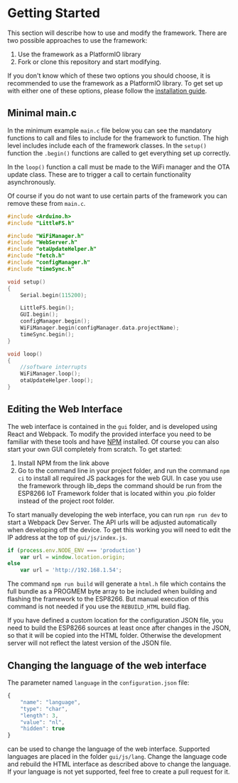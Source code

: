 # Getting Started

This section will describe how to use and modify the framework. There are two possible approaches to use the framework:

1. Use the framework as a PlatformIO library
2. Fork or clone this repository and start modifying.

If you don't know which of these two options you should choose, it is recommended to use the framework as a PlatformIO library. To get set up with either one of these options, please follow the [installation guide](https://github.com/maakbaas/esp8266-iot-framework/blob/master/docs/installation-guide.md).

## Minimal main.c

In the minimum example `main.c` file below you can see the mandatory functions to call and files to include for the framework to function. The high level includes include each of the framework classes. In the `setup()` function the `.begin()` functions are called to get everything set up correctly.

In the `loop()` function a call must be made to the WiFi manager and the OTA update class. These are to trigger a call to certain functionality asynchronously.

Of course if you do not want to use certain parts of the framework you can remove these from `main.c`.

```c++
#include <Arduino.h>
#include "LittleFS.h"

#include "WiFiManager.h"
#include "WebServer.h"
#include "otaUpdateHelper.h"
#include "fetch.h"
#include "configManager.h"
#include "timeSync.h"

void setup()
{
    Serial.begin(115200);

    LittleFS.begin();
    GUI.begin();
    configManager.begin();
    WiFiManager.begin(configManager.data.projectName);
    timeSync.begin();
}

void loop()
{
    //software interrupts
    WiFiManager.loop();
    otaUpdateHelper.loop();
}
```

## Editing the Web Interface

The web interface is contained in the `gui` folder, and is developed using React and Webpack. To modify the provided interface you need to be familiar with these tools and have [NPM](https://www.npmjs.com/get-npm) installed. Of course you can also start your own GUI completely from scratch. To get started:

1. Install NPM from the link above
2. Go to the command line in your project folder, and run the command `npm ci` to install all required JS packages for the web GUI. In case you use the framework through lib_deps the command should be run from the ESP8266 IoT Framework folder that is located within you .pio folder instead of the project root folder.

To start manually developing the web interface, you can run `npm run dev` to start a Webpack Dev Server. The API urls will be adjusted automatically when developing off the device. To get this working you will need to edit the IP address at the top of `gui/js/index.js`.

```javascript
if (process.env.NODE_ENV === 'production')
    var url = window.location.origin;
else
    var url = 'http://192.168.1.54';
```
The command `npm run build` will generate a `html.h` file which contains the full bundle as a PROGMEM byte array to be included when building and flashing the framework to the ESP8266. But manual execution of this command is not needed if you use the `REBUILD_HTML` build flag.

If you have defined a custom location for the configuration JSON file, you need to build the ESP8266 sources at least once after changes in the JSON, so that it will be copied into the HTML folder. Otherwise the development server will not reflect the latest version of the JSON file.

## Changing the language of the web interface

The parameter named `language` in the `configuration.json` file: 
```javascript
{
    "name": "language",        
    "type": "char",
    "length": 3,
    "value": "nl",
    "hidden": true
}
```
can be used to change the language of the web interface. Supported languages are placed in the folder `gui/js/lang`. Change the language code and rebuild the HTML interface as described above to change the language. If your language is not yet supported, feel free to create a pull request for it.
